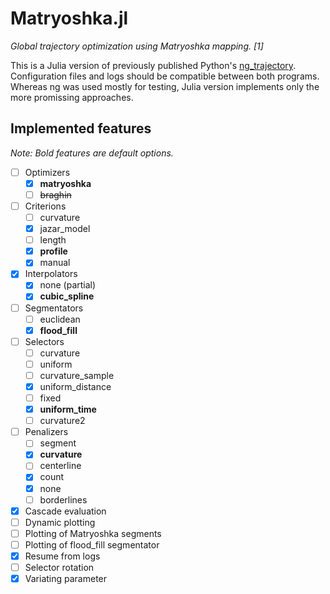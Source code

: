 # Matryoshka.jl
_Global trajectory optimization using Matryoshka mapping. [1]_

This is a Julia version of previously published Python's [ng_trajectory](https://github.com/jara001/ng_trajectory). Configuration files and logs should be compatible between both programs. Whereas ng was used mostly for testing, Julia version implements only the more promissing approaches.

## Implemented features
_Note: Bold features are default options._

- [ ] Optimizers
  - [X] **matryoshka**
  - [ ] ~~braghin~~
- [ ] Criterions
  - [ ] curvature
  - [X] jazar_model
  - [ ] length
  - [X] **profile**
  - [X] manual
- [X] Interpolators
  - [X] none (partial)
  - [X] **cubic_spline**
- [ ] Segmentators
  - [ ] euclidean
  - [X] **flood_fill**
- [ ] Selectors
  - [ ] curvature
  - [ ] uniform
  - [ ] curvature_sample
  - [X] uniform_distance
  - [ ] fixed
  - [X] **uniform_time**
  - [ ] curvature2
- [ ] Penalizers
  - [ ] segment
  - [X] **curvature**
  - [ ] centerline
  - [X] count
  - [X] none
  - [ ] borderlines
- [X] Cascade evaluation
- [ ] Dynamic plotting
- [ ] Plotting of Matryoshka segments
- [ ] Plotting of flood_fill segmentator
- [X] Resume from logs
- [ ] Selector rotation
- [X] Variating parameter
